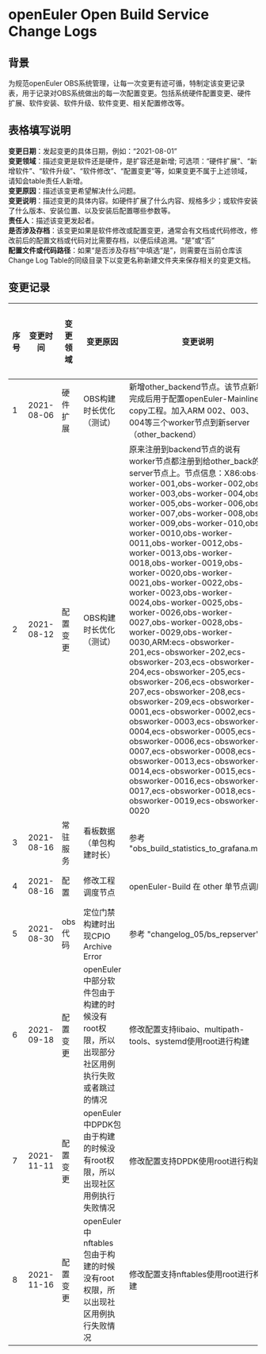 # openEuler Open Build Service Change Logs

## 背景
为规范openEuler OBS系统管理，让每一次变更有迹可循，特制定该变更记录表，用于记录对OBS系统做出的每一次配置变更。包括系统硬件配置变更、硬件扩展、软件安装、软件升级、软件变更、相关配置修改等。
	

## 表格填写说明

**变更日期**：发起变更的具体日期，例如：“2021-08-01”  
**变更领域**：描述变更是软件还是硬件，是扩容还是新增; 可选项：“硬件扩展”、“新增软件”、“软件升级”、“软件修改”、“配置变更”等，如果变更不属于上述领域，请知会table责任人新增。  
**变更原因**：描述该变更希望解决什么问题。  
**变更说明**：描述变更的具体内容。如硬件扩展了什么内容、规格多少；或软件安装了什么版本、安装位置、以及安装后配置哪些参数等。  
**责任人**：描述该变更发起者。  
**是否涉及存档**：该变更如果是软件修改或配置变更，通常会有文档或代码修改，修改前后的配置文档或代码对比需要存档，以便后续追溯。“是”或“否”  
**配置文件或代码路径**：如果“是否涉及存档”中填选“是”，则需要在当前仓库该Change Log Table的同级目录下以变更名称新建文件夹来保存相关的变更文档。  

## 变更记录

|序号|变更时间|变更领域|变更原因|变更说明|责任人|是否涉及存档|配置文件或代码路径|
|--|--|--|--|--|--|--|--|
| 1 | 2021-08-06 | 硬件扩展|OBS构建时长优化（测试）|新增other_backend节点。该节点新增完成后用于配置openEuler-Mainline-copy工程。加入ARM 002、003、004等三个worker节点到新server（other_backend）|曹志  |否|NULL|
| 2 | 2021-08-12 | 配置变更|OBS构建时长优化（测试）|原来注册到backend节点的说有worker节点都注册到给other_back的server节点上。节点信息：X86:obs-worker-001,obs-worker-002,obs-worker-003,obs-worker-004,obs-worker-005,obs-worker-006,obs-worker-007,obs-worker-008,obs-worker-009,obs-worker-010,obs-worker-0010,obs-worker-0011,obs-worker-0012,obs-worker-0013,obs-worker-0018,obs-worker-0019,obs-worker-0020,obs-worker-0021,obs-worker-0022,obs-worker-0023,obs-worker-0024,obs-worker-0025,obs-worker-0026,obs-worker-0027,obs-worker-0028,obs-worker-0029,obs-worker-0030,ARM:ecs-obsworker-201,ecs-obsworker-202,ecs-obsworker-203,ecs-obsworker-204,ecs-obsworker-205,ecs-obsworker-206,ecs-obsworker-207,ecs-obsworker-208,ecs-obsworker-209,ecs-obsworker-0001,ecs-obsworker-0002,ecs-obsworker-0003,ecs-obsworker-0004,ecs-obsworker-0005,ecs-obsworker-0006,ecs-obsworker-0007,ecs-obsworker-0008,ecs-obsworker-0013,ecs-obsworker-0014,ecs-obsworker-0015,ecs-obsworker-0016,ecs-obsworker-0017,ecs-obsworker-0018,ecs-obsworker-0019,ecs-obsworker-0020|陈燕潘  |否|NULL|
| 3 | 2021-08-16  | 常驻服务 | 看板数据（单包构建时长） | 参考 "obs_build_statistics_to_grafana.md" | 邓鹏 | 是 | changelog_03/fluent.conf, changelog_03/obs_build_statistics_to_grafana.md|
| 4 | 2021-08-16 | 配置 | 修改工程调度节点 | openEuler-Build 在 other 单节点调度 |  | 否 | backend-server  home-backend-server 两个节点 /usr/obs/lib/server/BSConfig.pm 配置文件添加 'openEuler-Build' => 'other', |
| 5 | 2021-08-30  | obs代码 | 定位门禁构建时出现CPIO Archive Error | 参考 "changelog_05/bs_repserver" | 邓鹏 | 是 | changelog_05/bs_repserver|
| 6 | 2021-09-18  | 配置变更 | openEuler中部分软件包由于构建的时候没有root权限，所以出现部分社区用例执行失败或者跳过的情况 | 修改配置支持libaio、multipath-tools、systemd使用root进行构建 | 黄堆荣 | 是 | |
| 7 | 2021-11-11  | 配置变更 | openEuler中DPDK包由于构建的时候没有root权限，所以出现社区用例执行失败情况 | 修改配置支持DPDK使用root进行构建 | 吴昌盛 | 是 | |
| 8 | 2021-11-16  | 配置变更 | openEuler中nftables包由于构建的时候没有root权限，所以出现社区用例执行失败情况 | 修改配置支持nftables使用root进行构建 | 孙苏皖 | 是 | |
